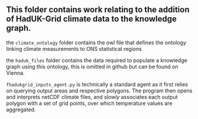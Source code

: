 ## This folder contains work relating to the addition of HadUK-Grid climate data to the knowledge graph.

the ```climate_ontology``` folder contains the owl file that defines the ontology linking climate measurements to ONS statistical regions

the ```haduk_files``` folder contains the data required to populate a knowledge graph using this ontology, this is omitted in github but can be found on Vienna.

```fhadukgrid_inputs_agent.py``` is technically a standard agent as it first relies on querying output areas and respective polygons. 
The program then opens and interprets netCDF climate files, and _slowly_ associates each output polygon with a set of grid points, over which temperature values are aggregated. 


